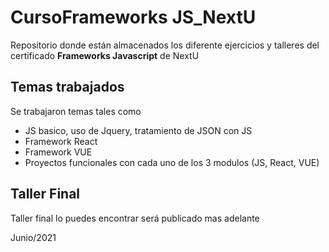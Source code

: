 # CursoFrameworks JS_NextU


Repositorio donde están almacenados 
los diferente ejercicios y talleres del certificado 
**Frameworks Javascript** de NextU

## Temas trabajados

Se trabajaron temas tales como

* JS basico, uso de Jquery, tratamiento de JSON con JS
* Framework React
* Framework VUE
* Proyectos funcionales con cada uno de los 3 modulos (JS, React, VUE)

## Taller Final

Taller final lo puedes encontrar será publicado mas adelante
 
Junio/2021

